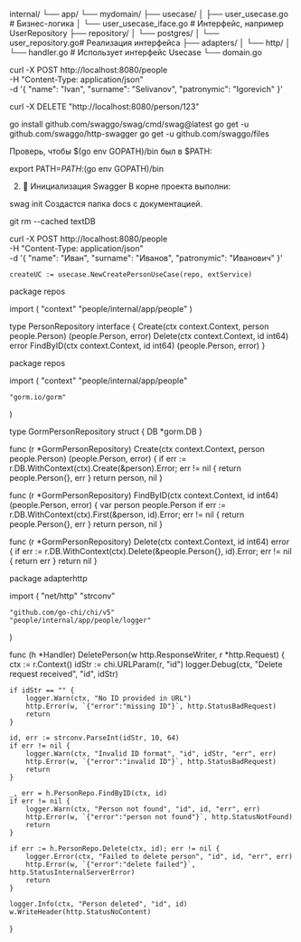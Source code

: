 internal/
└── app/
    └── mydomain/
        ├── usecase/
        │   ├── user_usecase.go        # Бизнес-логика
        │   └── user_usecase_iface.go  # Интерфейс, например UserRepository
        ├── repository/
        │   └── postgres/
        │       └── user_repository.go# Реализация интерфейса
        ├── adapters/
        │   └── http/
        │       └── handler.go         # Использует интерфейс Usecase
        └── domain.go


 curl -X POST http://localhost:8080/people \
  -H "Content-Type: application/json" \
  -d '{
    "name": "Ivan",
    "surname": "Selivanov",
    "patronymic": "Igorevich"
}'

curl -X DELETE "http://localhost:8080/person/123"





go install github.com/swaggo/swag/cmd/swag@latest
go get -u github.com/swaggo/http-swagger
go get -u github.com/swaggo/files

Проверь, чтобы $(go env GOPATH)/bin был в $PATH:


export PATH=$PATH:$(go env GOPATH)/bin

2. 📂 Инициализация Swagger
В корне проекта выполни:


swag init
Создастся папка docs с документацией.


git rm --cached textDB


curl -X POST http://localhost:8080/people \
  -H "Content-Type: application/json" \
  -d '{
    "name": "Иван",
    "surname": "Иванов",
    "patronymic": "Иванович"
  }'


	createUC := usecase.NewCreatePersonUseCase(repo, extService)


package repos

import (
	"context"
	"people/internal/app/people"
)

type PersonRepository interface {
	Create(ctx context.Context, person people.Person) (people.Person, error)
	Delete(ctx context.Context, id int64) error
	FindByID(ctx context.Context, id int64) (people.Person, error)
}


package repos

import (
	"context"
	"people/internal/app/people"

	"gorm.io/gorm"
)

type GormPersonRepository struct {
	DB *gorm.DB
}

func (r *GormPersonRepository) Create(ctx context.Context, person people.Person) (people.Person, error) {
	if err := r.DB.WithContext(ctx).Create(&person).Error; err != nil {
		return people.Person{}, err
	}
	return person, nil
}

func (r *GormPersonRepository) FindByID(ctx context.Context, id int64) (people.Person, error) {
	var person people.Person
	if err := r.DB.WithContext(ctx).First(&person, id).Error; err != nil {
		return people.Person{}, err
	}
	return person, nil
}

func (r *GormPersonRepository) Delete(ctx context.Context, id int64) error {
	if err := r.DB.WithContext(ctx).Delete(&people.Person{}, id).Error; err != nil {
		return err
	}
	return nil
}



package adapterhttp

import (
	"net/http"
	"strconv"

	"github.com/go-chi/chi/v5"
	"people/internal/app/people/logger"
)

func (h *Handler) DeletePerson(w http.ResponseWriter, r *http.Request) {
	ctx := r.Context()
	idStr := chi.URLParam(r, "id")
	logger.Debug(ctx, "Delete request received", "id", idStr)

	if idStr == "" {
		logger.Warn(ctx, "No ID provided in URL")
		http.Error(w, `{"error":"missing ID"}`, http.StatusBadRequest)
		return
	}

	id, err := strconv.ParseInt(idStr, 10, 64)
	if err != nil {
		logger.Warn(ctx, "Invalid ID format", "id", idStr, "err", err)
		http.Error(w, `{"error":"invalid ID"}`, http.StatusBadRequest)
		return
	}

	_, err = h.PersonRepo.FindByID(ctx, id)
	if err != nil {
		logger.Warn(ctx, "Person not found", "id", id, "err", err)
		http.Error(w, `{"error":"person not found"}`, http.StatusNotFound)
		return
	}

	if err := h.PersonRepo.Delete(ctx, id); err != nil {
		logger.Error(ctx, "Failed to delete person", "id", id, "err", err)
		http.Error(w, `{"error":"delete failed"}`, http.StatusInternalServerError)
		return
	}

	logger.Info(ctx, "Person deleted", "id", id)
	w.WriteHeader(http.StatusNoContent)
}

